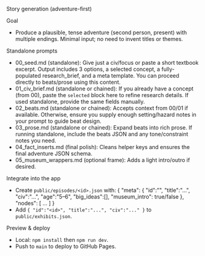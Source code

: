 Story generation (adventure-first)

Goal
- Produce a plausible, tense adventure (second person, present) with multiple endings. Minimal input; no need to invent titles or themes.

Standalone prompts
- 00_seed.md (standalone): Give just a civ/focus or paste a short textbook excerpt. Output includes 3 options, a selected concept, a fully-populated research_brief, and a meta template. You can proceed directly to beats/prose using this content.
- 01_civ_brief.md (standalone or chained): If you already have a concept (from 00), paste the `selected` block here to refine research details. If used standalone, provide the same fields manually.
- 02_beats.md (standalone or chained): Accepts context from 00/01 if available. Otherwise, ensure you supply enough setting/hazard notes in your prompt to guide beat design.
- 03_prose.md (standalone or chained): Expand beats into rich prose. If running standalone, include the beats JSON and any tone/constraint notes you need.
- 04_fact_inserts.md (final polish): Cleans helper keys and ensures the final adventure JSON schema.
- 05_museum_wrappers.md (optional frame): Adds a light intro/outro if desired.

Integrate into the app
- Create `public/episodes/<id>.json` with:
  {
    "meta": { "id":"<id>", "title":"...", "civ":"...", "age":"5–6", "big_ideas":[], "museum_intro": true/false },
    "nodes": [ ... ]
  }
- Add `{ "id":"<id>", "title":"...", "civ":"..." }` to `public/exhibits.json`.

Preview & deploy
- Local: `npm install` then `npm run dev`.
- Push to `main` to deploy to GitHub Pages.
